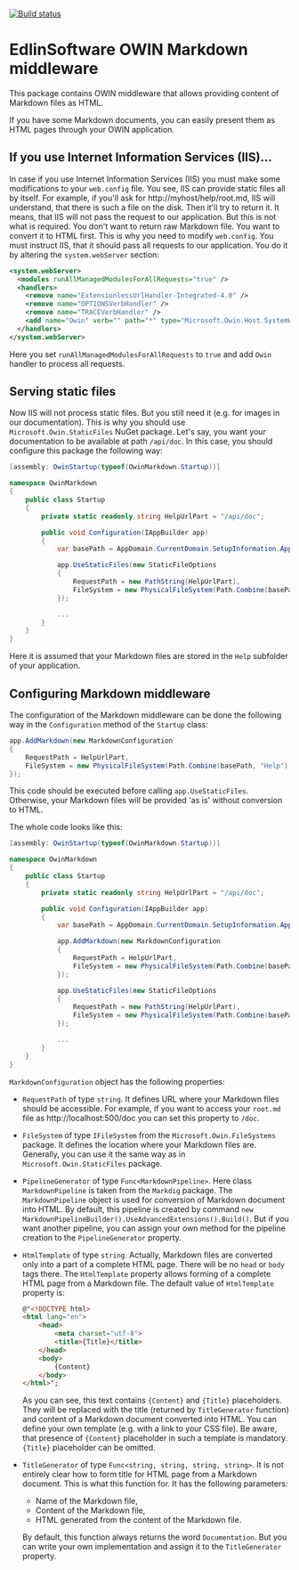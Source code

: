 [![Build status](https://ci.appveyor.com/api/projects/status/18ht9mlcaak2elbb?svg=true)](https://ci.appveyor.com/project/IvanIakimov/markdown-middleware)

# EdlinSoftware OWIN Markdown middleware

This package contains OWIN middleware that allows providing content of Markdown files as HTML.

If you have some Markdown documents, you can easily present them as HTML pages through your OWIN application.

## If you use Internet Information Services (IIS)...

In case if you use Internet Information Services (IIS) you must make some modifications to your `web.config` file. You see, IIS can provide static files all by itself. For example, if you'll ask for http://myhost/help/root.md, IIS will understand, that there is such a file on the disk. Then it'll try to return it. It means, that IIS will not pass the request to our application. But this is not what is required. You don't want to return raw Markdown file. You want to convert it to HTML first. This is why you need to modify `web.config`. You must instruct IIS, that it should pass all requests to our application. You do it by altering the `system.webServer` section:

```xml
<system.webServer>
  <modules runAllManagedModulesForAllRequests="true" />
  <handlers>
    <remove name="ExtensionlessUrlHandler-Integrated-4.0" />
    <remove name="OPTIONSVerbHandler" />
    <remove name="TRACEVerbHandler" />
    <add name="Owin" verb="" path="*" type="Microsoft.Owin.Host.SystemWeb.OwinHttpHandler, Microsoft.Owin.Host.SystemWeb" />
  </handlers>
</system.webServer>
```

Here you set `runAllManagedModulesForAllRequests` to `true` and add `Owin` handler to process all requests.

## Serving static files

Now IIS will not process static files. But you still need it (e.g. for images in our documentation). This is why you should use `Microsoft.Owin.StaticFiles` NuGet package. Let's say, you want your documentation to be available at path `/api/doc`. In this case, you should configure this package the following way:

```cs
[assembly: OwinStartup(typeof(OwinMarkdown.Startup))]

namespace OwinMarkdown
{
    public class Startup
    {
        private static readonly string HelpUrlPart = "/api/doc";

        public void Configuration(IAppBuilder app)
        {
            var basePath = AppDomain.CurrentDomain.SetupInformation.ApplicationBase;

            app.UseStaticFiles(new StaticFileOptions
            {
                RequestPath = new PathString(HelpUrlPart),
                FileSystem = new PhysicalFileSystem(Path.Combine(basePath, "Help"))
            });

            ...
        }
    }
}
```

Here it is assumed that your Markdown files are stored in the `Help` subfolder of your application.

## Configuring Markdown middleware

The configuration of the Markdown middleware can be done the following way in the `Configuration` method of the `Startup` class:

```cs
app.AddMarkdown(new MarkdownConfiguration
{
    RequestPath = HelpUrlPart,
    FileSystem = new PhysicalFileSystem(Path.Combine(basePath, "Help"))
});
```

This code should be executed before calling `app.UseStaticFiles`. Otherwise, your Markdown files will be provided 'as is' without conversion to HTML.

The whole code looks like this:

```cs
[assembly: OwinStartup(typeof(OwinMarkdown.Startup))]

namespace OwinMarkdown
{
    public class Startup
    {
        private static readonly string HelpUrlPart = "/api/doc";

        public void Configuration(IAppBuilder app)
        {
            var basePath = AppDomain.CurrentDomain.SetupInformation.ApplicationBase;

            app.AddMarkdown(new MarkdownConfiguration
            {
                RequestPath = HelpUrlPart,
                FileSystem = new PhysicalFileSystem(Path.Combine(basePath, "Help"))
            });

            app.UseStaticFiles(new StaticFileOptions
            {
                RequestPath = new PathString(HelpUrlPart),
                FileSystem = new PhysicalFileSystem(Path.Combine(basePath, "Help"))
            });

            ...
        }
    }
}
```

`MarkdownConfiguration` object has the following properties:

* `RequestPath` of type `string`. It defines URL where your Markdown files should be accessible. For example, if you want to access your `root.md` file as http://localhost:500/doc you can set this property to `/doc`.
* `FileSystem` of type `IFileSystem` from the `Microsoft.Owin.FileSystems` package. It defines the location where your Markdown files are. Generally, you can use it the same way as in `Microsoft.Owin.StaticFiles` package.
* `PipelineGenerator` of type `Func<MarkdownPipeline>`. Here class `MarkdownPipeline` is taken from the `Markdig` package. The `MarkdownPipeline` object is used for conversion of Markdown document into HTML. By default, this pipeline is created by command `new MarkdownPipelineBuilder().UseAdvancedExtensions().Build()`. But if you want another pipeline, you can assign your own method for the pipeline creation to the `PipelineGenerator` property.
* `HtmlTemplate` of type `string`. Actually, Markdown files are converted only into a part of a complete HTML page. There will be no `head` or `body` tags there. The `HtmlTemplate` property allows forming of a complete HTML page from a Markdown file. The default value of `HtmlTemplate` property is:

    ```html
    @"<!DOCTYPE html>
    <html lang="en">
        <head>
            <meta charset="utf-8">
            <title>{Title}</title>
        </head>
        <body>
            {Content}
        </body>
    </html>";
    ```

    As you can see, this text contains `{Content}` and `{Title}` placeholders. They will be replaced with the title (returned by `TitleGenerator` function) and content of a Markdown document converted into HTML. You can define your own template (e.g. with a link to your CSS file). Be aware, that presence of `{Content}` placeholder in such a template is mandatory. `{Title}` placeholder can be omitted.

* `TitleGenerator` of type `Func<string, string, string, string>`. It is not entirely clear how to form title for HTML page from a Markdown document. This is what this function for. It has the following parameters:

    * Name of the Markdown file,
    * Content of the Markdown file,
    * HTML generated from the content of the Markdown file.

    By default, this function always returns the word `Documentation`. But you can write your own implementation and assign it to the `TitleGenerator` property.